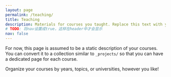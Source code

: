 ```yaml
---
layout: page
permalink: /teaching/
title: Teaching
description: Materials for courses you taught. Replace this text with your description.
# TODO: 将nav设置成true，这样在header中才会显示
nav: false
---
```


For now, this page is assumed to be a static description of your courses. You can convert it to a collection similar to `_projects/` so that you can have a dedicated page for each course.

Organize your courses by years, topics, or universities, however you like!
